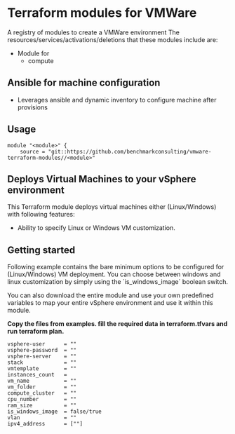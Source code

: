 # Terraform modules for VMWare

A registry of modules to create a VMWare environment 
The resources/services/activations/deletions that these modules include are:
- Module for 
    - compute

## Ansible for machine configuration
- Leverages ansible and dynamic inventory to configure machine after provisions

## Usage

```hcl
module "<module>" {
    source = "git::https://github.com/benchmarkconsulting/vmware-terraform-modules//<module>"
```
## Deploys Virtual Machines to your vSphere environment

This Terraform module deploys virtual machines either (Linux/Windows) with following features:
- Ability to specify Linux or Windows VM customization.

## Getting started

Following example contains the bare minimum options to be configured for (Linux/Windows) VM deployment. You can choose between windows and linux customization by simply using the ´is_windows_image´ boolean switch.

You can also download the entire module and use your own predefined variables to map your entire vSphere environment and use it within this module.

__Copy the files from examples. fill the required data in terraform.tfvars and run terraform plan.__

```
vsphere-user      = ""
vsphere-password  = ""
vsphere-server    = ""
stack             = ""
vmtemplate        = ""
instances_count   = 
vm_name           = ""
vm_folder         = ""
compute_cluster   = ""
cpu_number        = ""
ram_size          = ""
is_windows_image  = false/true
vlan              = ""
ipv4_address      = [""]
```
